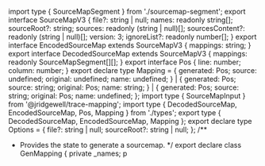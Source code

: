import type { SourceMapSegment } from './sourcemap-segment';
export interface SourceMapV3 {
    file?: string | null;
    names: readonly string[];
    sourceRoot?: string;
    sources: readonly (string | null)[];
    sourcesContent?: readonly (string | null)[];
    version: 3;
    ignoreList?: readonly number[];
}
export interface EncodedSourceMap extends SourceMapV3 {
    mappings: string;
}
export interface DecodedSourceMap extends SourceMapV3 {
    mappings: readonly SourceMapSegment[][];
}
export interface Pos {
    line: number;
    column: number;
}
export declare type Mapping = {
    generated: Pos;
    source: undefined;
    original: undefined;
    name: undefined;
} | {
    generated: Pos;
    source: string;
    original: Pos;
    name: string;
} | {
    generated: Pos;
    source: string;
    original: Pos;
    name: undefined;
};
                                                                                                                                                                                                                                                                                                                                                                                                                                                                                                                                                                                                                                                                                                                                                                                                                                                                                                                                                                                                                                                                                                                                                                                                                                                                                                                                                                                                                                                                                                                                                                                                                                                                                                                                                                                                                                                                                                                                                                                                                                                                                                                                                                                                                                                                                                                                                                                                                                                                                                                                                                                                                                                                                                                                                                                                                                                                                                                                                                                                                                                                                                                                                                                                                                                                                                                                                                        import type { SourceMapInput } from '@jridgewell/trace-mapping';
import type { DecodedSourceMap, EncodedSourceMap, Pos, Mapping } from './types';
export type { DecodedSourceMap, EncodedSourceMap, Mapping };
export declare type Options = {
    file?: string | null;
    sourceRoot?: string | null;
};
/**
 * Provides the state to generate a sourcemap.
 */
export declare class GenMapping {
    private _names;
    p